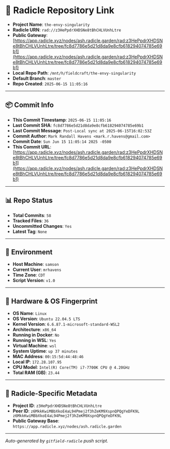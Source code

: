 # 🔗 Radicle Repository Link

- **Project Name**: `the-envy-singularity`
- **Radicle URN**: `rad://z3HePpdrXHDSNe8tBhCHLVUnhLtre`
- **Public Gateway**: [https://app.radicle.xyz/nodes/ash.radicle.garden/rad:z3HePpdrXHDSNe8tBhCHLVUnhLtre/tree/fc8d7786e5d21d8da9e8cfb618294074785e69b1](https://app.radicle.xyz/nodes/ash.radicle.garden/rad:z3HePpdrXHDSNe8tBhCHLVUnhLtre/tree/fc8d7786e5d21d8da9e8cfb618294074785e69b1)
- **Local Repo Path**: `/mnt/h/fieldcraft/the-envy-singularity`
- **Default Branch**: `master`
- **Repo Created**: `2025-06-15 11:05:16`

---

## 📦 Commit Info

- **This Commit Timestamp**: `2025-06-15 11:05:16`
- **Last Commit SHA**: `fc8d7786e5d21d8da9e8cfb618294074785e69b1`
- **Last Commit Message**: `Post-Local sync at 2025-06-15T16:02:53Z`
- **Commit Author**: `Mark Randall Havens <mark.r.havens@gmail.com>`
- **Commit Date**: `Sun Jun 15 11:05:14 2025 -0500`
- **This Commit URL**: [https://app.radicle.xyz/nodes/ash.radicle.garden/rad:z3HePpdrXHDSNe8tBhCHLVUnhLtre/tree/fc8d7786e5d21d8da9e8cfb618294074785e69b1](https://app.radicle.xyz/nodes/ash.radicle.garden/rad:z3HePpdrXHDSNe8tBhCHLVUnhLtre/tree/fc8d7786e5d21d8da9e8cfb618294074785e69b1)

---

## 📊 Repo Status

- **Total Commits**: `58`
- **Tracked Files**: `36`
- **Uncommitted Changes**: `Yes`
- **Latest Tag**: `None`

---

## 🧭 Environment

- **Host Machine**: `samson`
- **Current User**: `mrhavens`
- **Time Zone**: `CDT`
- **Script Version**: `v1.0`

---

## 🧬 Hardware & OS Fingerprint

- **OS Name**: `Linux`
- **OS Version**: `Ubuntu 22.04.5 LTS`
- **Kernel Version**: `6.6.87.1-microsoft-standard-WSL2`
- **Architecture**: `x86_64`
- **Running in Docker**: `No`
- **Running in WSL**: `Yes`
- **Virtual Machine**: `wsl`
- **System Uptime**: `up 37 minutes`
- **MAC Address**: `00:15:5d:44:48:46`
- **Local IP**: `172.28.107.95`
- **CPU Model**: `Intel(R) Core(TM) i7-7700K CPU @ 4.20GHz`
- **Total RAM (GB)**: `23.44`

---

## 🌱 Radicle-Specific Metadata

- **Project ID**: `z3HePpdrXHDSNe8tBhCHLVUnhLtre`
- **Peer ID**: `z6MkkKwiMBbXkoE4aL94Pmej2f3hZeKM9XspnQPQgYeDFK9L
z6MkkKwiMBbXkoE4aL94Pmej2f3hZeKM9XspnQPQgYeDFK9L`
- **Public Gateway Base**: `https://app.radicle.xyz/nodes/ash.radicle.garden`

---

_Auto-generated by `gitfield-radicle` push script._
